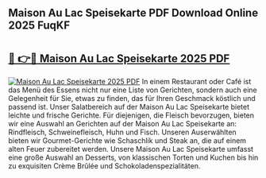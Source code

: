 ## Maison Au Lac Speisekarte PDF Download Online 2025 FuqKF

# <h2><a href="http://gc70zpp.nevu.top/?p=Maison+Au+Lac+Speisekarte">🔗 👉🔴 Maison Au Lac Speisekarte 2025 PDF</a></h2>

[![Maison Au Lac Speisekarte 2025 PDF](https://i.imgur.com/dBaPXMq.png)](http://gc70zpp.nevu.top/?p=Maison+Au+Lac+Speisekarte)
In einem Restaurant oder Café ist das Menü des Essens nicht nur eine Liste von Gerichten, sondern auch eine Gelegenheit für Sie, etwas zu finden, das für Ihren Geschmack köstlich und passend ist. Unser Salatbereich auf der Maison Au Lac Speisekarte bietet leichte und frische Gerichte. Für diejenigen, die Fleisch bevorzugen, bieten wir eine Auswahl an Gerichten auf der Maison Au Lac Speisekarte an: Rindfleisch, Schweinefleisch, Huhn und Fisch. Unseren Auserwählten bieten wir Gourmet-Gerichte wie Schaschlik und Steak an, die auf einem alten Feuer zubereitet werden. Unsere Maison Au Lac Speisekarte umfasst eine große Auswahl an Desserts, von klassischen Torten und Kuchen bis hin zu exquisiten Crème Brûlée und Schokoladenspezialitäten.

